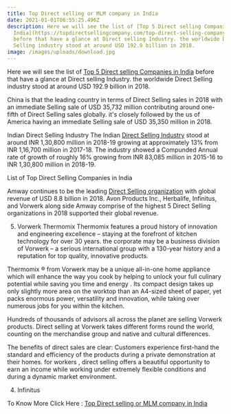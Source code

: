 ```yaml
---
title: Top Direct selling or MLM company in India
date: 2021-01-01T06:55:25.496Z
description: Here we will see the list of [Top 5 Direct selling Companies in
  India](https://topdirectsellingcompany.com/top-direct-selling-company/#more-86)
  before that have a glance at Direct selling Industry. the worldwide Direct
  Selling industry stood at around USD 192.9 billion in 2018.
image: /images/uploads/download.jpg
---
```

Here we will see the list of [Top 5 Direct selling Companies in India](https://topdirectsellingcompany.com/top-direct-selling-company/#more-86) before that have a glance at Direct selling Industry. the worldwide Direct Selling industry stood at around USD 192.9 billion in 2018.

China is that the leading country in terms of Direct Selling sales in 2018 with an immediate Selling sale of USD 35,732 million contributing around one-fifth of Direct Selling sales globally. it's closely followed by the us of America having an immediate Selling sale of USD 35,350 million in 2018.

Indian Direct Selling Industry
The Indian [Direct Selling Industry](https://topdirectsellingcompany.com/top-direct-selling-company/#more-86) stood at around INR 1,30,800 million in 2018-19 growing at approximately 13% from INR 1,16,700 million in 2017-18. The industry showed a Compunded Annual rate of growth of roughly 16% growing from INR 83,085 million in 2015-16 to INR 1,30,800 million in 2018-19.

List of Top Direct Selling Companies in India

Amway continues to be the leading [Direct Selling organization](https://topdirectsellingcompany.com/top-direct-selling-company/#more-86) with global revenue of USD 8.8 billion in 2018. Avon Products Inc., Herbalife, Infinitus, and Vorwerk along side Amway comprise of the highest 5 Direct Selling organizations in 2018 supported their global revenue.

5. Vorwerk Thermomix
   Thermomix features a proud history of innovation and engineering excellence – staying at the forefront of kitchen technology for over 30 years. the corporate may be a business division of Vorwerk – a serious international group with a 130-year history and a reputation for top quality, innovative products.

Thermomix ® from Vorwerk may be a unique all-in-one home appliance which will enhance the way you cook by helping to unlock your full culinary potential while saving you time and energy . Its compact design takes up only slightly more area on the worktop than an A4-sized sheet of paper, yet packs enormous power, versatility and innovation, while taking over numerous jobs for you within the kitchen.

Hundreds of thousands of advisors all across the planet are selling Vorwerk products. Direct selling at Vorwerk takes different forms round the world, counting on the merchandise group and native and cultural differences.

The benefits of direct sales are clear: Customers experience first-hand the standard and efficiency of the products during a private demonstration at their homes. for workers , direct selling offers a beautiful opportunity to earn an income while working under extremely flexible conditions and during a dynamic market environment.

4. Infinitus

To Know More Click Here : [Top Direct selling or MLM company in India](https://topdirectsellingcompany.com/top-direct-selling-company/#more-86)